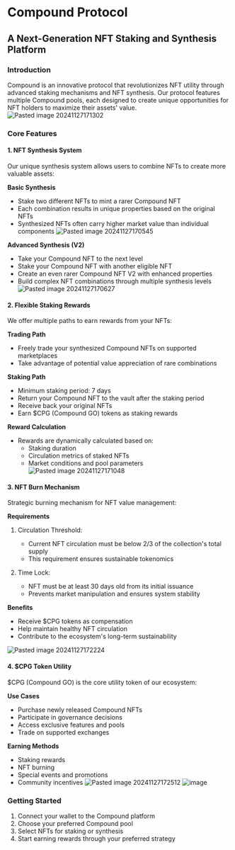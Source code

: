 # Compound Protocol
## A Next-Generation NFT Staking and Synthesis Platform

### Introduction
Compound is an innovative protocol that revolutionizes NFT utility through advanced staking mechanisms and NFT synthesis. Our protocol features multiple Compound pools, each designed to create unique opportunities for NFT holders to maximize their assets' value.
![Pasted image 20241127171302](https://github.com/user-attachments/assets/cb46edf6-3592-4670-9149-6537ba17c370)


### Core Features

#### 1. NFT Synthesis System
Our unique synthesis system allows users to combine NFTs to create more valuable assets:

**Basic Synthesis**
- Stake two different NFTs to mint a rarer Compound NFT
- Each combination results in unique properties based on the original NFTs
- Synthesized NFTs often carry higher market value than individual components
![Pasted image 20241127170545](https://github.com/user-attachments/assets/359e7182-95b4-4c09-ab3c-73fa20e50426)


**Advanced Synthesis (V2)**
- Take your Compound NFT to the next level
- Stake your Compound NFT with another eligible NFT
- Create an even rarer Compound NFT V2 with enhanced properties
- Build complex NFT combinations through multiple synthesis levels
![Pasted image 20241127170627](https://github.com/user-attachments/assets/b4e61c2d-9c84-4be9-bce7-b501c27e9ccb)

#### 2. Flexible Staking Rewards
We offer multiple paths to earn rewards from your NFTs:

**Trading Path**
- Freely trade your synthesized Compound NFTs on supported marketplaces
- Take advantage of potential value appreciation of rare combinations

**Staking Path**
- Minimum staking period: 7 days
- Return your Compound NFT to the vault after the staking period
- Receive back your original NFTs
- Earn $CPG (Compound GO) tokens as staking rewards

**Reward Calculation**
- Rewards are dynamically calculated based on:
  - Staking duration
  - Circulation metrics of staked NFTs
  - Market conditions and pool parameters
![Pasted image 20241127171048](https://github.com/user-attachments/assets/1ea8bb24-654d-4016-ab55-f309ce3c3f6d)


#### 3. NFT Burn Mechanism
Strategic burning mechanism for NFT value management:

**Requirements**
1. Circulation Threshold:
   - Current NFT circulation must be below 2/3 of the collection's total supply
   - This requirement ensures sustainable tokenomics
   
2. Time Lock:
   - NFT must be at least 30 days old from its initial issuance
   - Prevents market manipulation and ensures system stability

**Benefits**
- Receive $CPG tokens as compensation
- Help maintain healthy NFT circulation
- Contribute to the ecosystem's long-term sustainability

![Pasted image 20241127172224](https://github.com/user-attachments/assets/c6d47c1c-c488-4a1e-b3bd-34ea787a1f0e)

#### 4. $CPG Token Utility
$CPG (Compound GO) is the core utility token of our ecosystem:

**Use Cases**
- Purchase newly released Compound NFTs
- Participate in governance decisions
- Access exclusive features and pools
- Trade on supported exchanges

**Earning Methods**
- Staking rewards
- NFT burning
- Special events and promotions
- Community incentives
![Pasted image 20241127172512](https://github.com/user-attachments/assets/e7ecad50-dba5-4fdd-927c-1fa20c8ff580)
![image](https://github.com/user-attachments/assets/8e6f81ba-7360-455d-9aa6-125aee2608f7)

### Getting Started
1. Connect your wallet to the Compound platform
2. Choose your preferred Compound pool
3. Select NFTs for staking or synthesis
4. Start earning rewards through your preferred strategy


